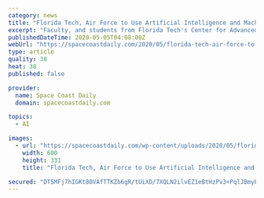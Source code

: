 ```yaml
---
category: news
title: "Florida Tech, Air Force to Use Artificial Intelligence and Machine Learning to Respond to COVID-19"
excerpt: "Faculty, and students from Florida Tech's Center for Advanced Data Analytics and Systems (CADAS) are working with a team from the U.S. Air Force Air Combat Command/Intelligence Data/Tech Futures Division (ACC/A29) and the Air Force Research Lab/Multi-Domain Sensing Autonomy Division (AFRL/RYA) to bring artificial intelligence and machine learning to COVID-19 planning and resource management."
publishedDateTime: 2020-05-05T04:08:00Z
webUrl: "https://spacecoastdaily.com/2020/05/florida-tech-air-force-to-use-artificial-intelligence-and-machine-learning-to-respond-to-covid-19/"
type: article
quality: 38
heat: 38
published: false

provider:
  name: Space Coast Daily
  domain: spacecoastdaily.com

topics:
  - AI

images:
  - url: "https://spacecoastdaily.com/wp-content/uploads/2020/05/florida-tech-600.jpg"
    width: 600
    height: 331
    title: "Florida Tech, Air Force to Use Artificial Intelligence and Machine Learning to Respond to COVID-19"

secured: "DT5MFj7hIGKt80VAfTTKZb6gR/tUiXD/7XQLN2ilvEZ1eBtHzPv3+PqlJBmyPeRBffGVm+dwwud4MSYSMgW6SD6UyTOT8j8mec9WdMbEgAaZQpfqyXFa3tYdF4FbJhkmKeXT5PVv6i2Xm3B6FhHw2pjEh5TV280KpDJrPohTslo3VfkKnhk5IKIOAKuKv9gFiZi4AP+xpmPjmQGzvBSsHMG1L47xLeu3ALCKkcKvjr3mGTjB+tVaQMzs25WbNhGGEF7W29F0AM3aU2BBjSh5NgLtsTfcrC6zcYuXXUMp0173bACMJRKtHyN8vmI64yx7yDL6XJkwRcX+MksjHcA5SGry6ATjKB9hk8Ki1yoMDNoeYAPdRAbfXT9Bf7+qpCCBCmI/se4IG4KI1TnUkyiw/7sh2MJi7A/srELskjgrE4FaUAtIUoWMVffe9yA1yuTxZyGui1UEmjMVqNhqpSlr83QD/fWAX8SqxhaY9qdaQw4=;WedfBtQ0oIpddgmzfCpkOQ=="
---
```


